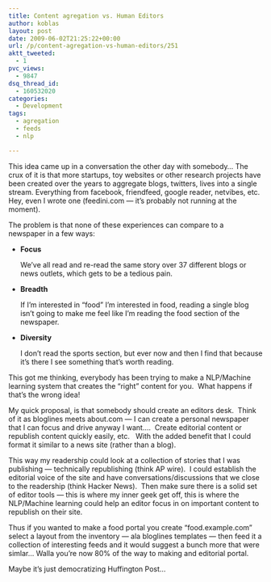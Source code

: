 ```yaml
---
title: Content agregation vs. Human Editors
author: koblas
layout: post
date: 2009-06-02T21:25:22+00:00
url: /p/content-agregation-vs-human-editors/251
aktt_tweeted:
  - 1
pvc_views:
  - 9847
dsq_thread_id:
  - 160532020
categories:
  - Development
tags:
  - agregation
  - feeds
  - nlp

---
```

This idea came up in a conversation the other day with somebody&#8230; The crux of it is that more startups, toy websites or other research projects have been created over the years to aggregate blogs, twitters, lives into a single stream. Everything from facebook, friendfeed, google reader, netvibes, etc. Hey, even I wrote one (feedini.com &#8212; it&#8217;s probably not running at the moment).

The problem is that none of these experiences can compare to a newspaper in a few ways:

  * **Focus**
  
    We&#8217;ve all read and re-read the same story over 37 different blogs or news outlets, which gets to be a tedious pain.
  * **Breadth** 
  
    If I&#8217;m interested in &#8220;food&#8221; I&#8217;m interested in food, reading a single blog isn&#8217;t going to make me feel like I&#8217;m reading the food section of the newspaper.
  * **Diversity**
  
    I don&#8217;t read the sports section, but ever now and then I find that because it&#8217;s there I see something that&#8217;s worth reading.

This got me thinking, everybody has been trying to make a NLP/Machine learning system that creates the &#8220;right&#8221; content for you.  What happens if that&#8217;s the wrong idea!

My quick proposal, is that somebody should create an editors desk.  Think of it as bloglines meets about.com &#8212; I can create a personal newspaper that I can focus and drive anyway I want&#8230;.  Create editorial content or republish content quickly easily, etc.   With the added benefit that I could format it similar to a news site (rather than a blog).

This way my readership could look at a collection of stories that I was publishing &#8212; technically republishing (think AP wire).  I could establish the editorial voice of the site and have conversations/discussions that we close to the readership (think Hacker News).  Then make sure there is a solid set of editor tools &#8212; this is where my inner geek get off, this is where the NLP/Machine learning could help an editor focus in on important content to republish on their site.

Thus if you wanted to make a food portal you create &#8220;food.example.com&#8221; select a layout from the inventory &#8212; ala bloglines templates &#8212; then feed it a collection of interesting feeds and it would suggest a bunch more that were simlar&#8230; Walla you&#8217;re now 80% of the way to making and editorial portal.

Maybe it&#8217;s just democratizing Huffington Post&#8230;
